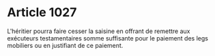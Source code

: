 # Article 1027

L'héritier pourra faire cesser la saisine en offrant de remettre aux exécuteurs testamentaires somme suffisante pour le paiement des legs mobiliers ou en justifiant de ce paiement.